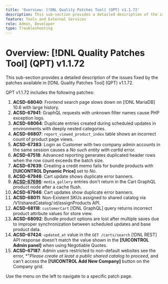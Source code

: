 ```yaml
---
title: 'Overview: [!DNL Quality Patches Tool] (QPT) v1.1.72'
description: This sub-section provides a detailed description of the issues fixed by the patches available in [!DNL Quality Patches Tool] (QPT) v1.1.72.
feature: Tools and External Services
role: Admin, Developer
type: Troubleshooting
---
```

# Overview: [!DNL Quality Patches Tool] (QPT) v1.1.72

This sub-section provides a detailed description of the issues fixed by the patches available in [!DNL Quality Patches Tool] (QPT) v1.1.72.

QPT v1.1.72 includes the following patches:
1. **ACSD-68040**: Frontend search page slows down on [!DNL MariaDB] 10.6 with large history.
1. **ACSD-67941**: GraphQL requests with unknown filter names cause PHP exception logs.
1. **ACSD-68064**: Duplicate entries created during scheduled updates in environments with deeply nested categories.
1. **ACSD-66807**: `report_viewed_product_index` table shows an incorrect count of product page views.
1. **ACSD-67383**: Login as Customer with two company admin accounts in the same session causes a *No such entity with cartId* error.
1. **ACSD-67518**: Advanced reporting generates duplicated header rows when the row count exceeds the batch size.
1. **ACSD-67639**: Creating a credit memo fails for bundle products with **[!UICONTROL Dynamic Price]** set to *No*.
1. **ACSD-67946**: Cart update shows duplicate error banners.
1. **[ACSD-67696](/help/tools/quality-patches-tool/patches-available-in-qpt/v1-1-72/acsd-67696.md)**: `media_gallery` entries don't return in the Cart GraphQL product node after a cache flush.
1. **ACSD-67946**: Cart updates show duplicate error banners.
1. **ACSD-68011**: Non-Existent SKUs assigned to shared catalog via /V1/sharedCatalog/:id/assignProducts API.
1. **ACSD-68118**: `customerCart` [!DNL GraphQL] query returns incorrect product attribute values for store view.
1. **ACSD-68092**: Bundle product options are lost after multiple saves due to improper synchronization between scheduled updates and base product data.
1. **ACSD-67424**: `updated_at` value in the `GET /carts/search` [!DNL REST] API response doesn't match the value shown in the **[!UICONTROL Admin panel]** when using Negotiable Quotes.
1. **ACSD-67187**: Admin users restricted to non-default websites see the error, *"*Please create at least a public shared catalog to proceed*, and can't access the **[!UICONTROL Add New Company]** button on the Company grid.

Use the menu on the left to navigate to a specific patch page.
